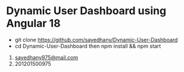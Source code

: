 # Dynamic User Dashboard using Angular 18

- git clone https://github.com/sayedhany/Dynamic-User-Dashboard
- cd Dynamic-User-Dashboard then npm install && npm start

1. sayedhany975@mail.com
2. 201201500975
